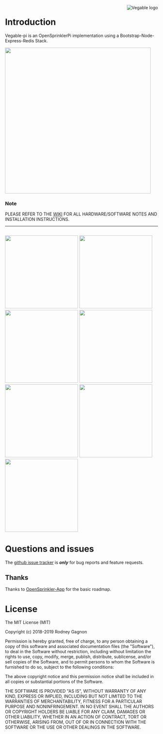 <a href="http://vegable.co/">
    <img src="http://vegable.co/assets/svg/logos/logo-red-black.svg" alt="Vegable logo"
         title="Vegable-pi - Bootstrap-Node-Express-Redis OpenSprinklerPi Stack" align="right" />
</a>

# Introduction

Vegable-pi is an OpenSprinklerPi implementation using a Bootstrap-Node-Express-Redis Stack.

<a href="http://vegable.co/images/software-stack.png"><img src="http://vegable.co/images/software-stack.png" width="480"/></a>

### Note

PLEASE REFER TO THE <a href="https://github.com/rodneygagnon/Vegable-pi/wiki">WIKI</A> FOR ALL HARDWARE/SOFTWARE NOTES AND INSTALLATION INSTRUCTIONS.

---
<a href="http://vegable.co/images/VegableScreenshots/Login.png"><img src="http://vegable.co/images/VegableScreenshots/Login.png" width="240"/></a>
<a href="http://vegable.co/images/VegableScreenshots/Dashboard.png"><img src="http://vegable.co/images/VegableScreenshots/Dashboard.png" width="240"/></a>
<a href="http://vegable.co/images/VegableScreenshots/Plantings.png"><img src="http://vegable.co/images/VegableScreenshots/Plantings.png" width="240"/></a>
<a href="http://vegable.co/images/VegableScreenshots/Zones.png"><img src="http://vegable.co/images/VegableScreenshots/Zones.png" width="240"/></a>
<a href="http://vegable.co/images/VegableScreenshots/Schedule.png"><img src="http://vegable.co/images/VegableScreenshots/Schedule.png" width="240"/></a>
<a href="http://vegable.co/images/VegableScreenshots/Basic-Settings.png"><img src="http://vegable.co/images/VegableScreenshots/Basic-Settings.png" width="240"/></a>
<a href="http://vegable.co/images/VegableScreenshots/Advanced-Settings.png"><img src="http://vegable.co/images/VegableScreenshots/Advanced-Settings.png" width="240"/></a>
---

# Questions and issues

The [github issue tracker](https://github.com/rodneygagnon/vegable-pi/issues) is **_only_** for bug reports and feature requests.

## Thanks

Thanks to [OpenSprinkler-App](https://github.com/OpenSprinkler/OpenSprinkler-App) for the basic roadmap.

# License

The MIT License (MIT)

Copyright (c) 2018-2019 Rodney Gagnon

Permission is hereby granted, free of charge, to any person obtaining a copy
of this software and associated documentation files (the "Software"), to deal
in the Software without restriction, including without limitation the rights
to use, copy, modify, merge, publish, distribute, sublicense, and/or sell
copies of the Software, and to permit persons to whom the Software is
furnished to do so, subject to the following conditions:

The above copyright notice and this permission notice shall be included in
all copies or substantial portions of the Software.

THE SOFTWARE IS PROVIDED "AS IS", WITHOUT WARRANTY OF ANY KIND, EXPRESS OR
IMPLIED, INCLUDING BUT NOT LIMITED TO THE WARRANTIES OF MERCHANTABILITY,
FITNESS FOR A PARTICULAR PURPOSE AND NONINFRINGEMENT.  IN NO EVENT SHALL THE
AUTHORS OR COPYRIGHT HOLDERS BE LIABLE FOR ANY CLAIM, DAMAGES OR OTHER
LIABILITY, WHETHER IN AN ACTION OF CONTRACT, TORT OR OTHERWISE, ARISING FROM,
OUT OF OR IN CONNECTION WITH THE SOFTWARE OR THE USE OR OTHER DEALINGS IN
THE SOFTWARE.
